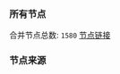 ### 所有节点
合并节点总数: `1580`
[节点链接](https://raw.githubusercontent.com/rzhy1/11/master/sub/sub_merge_base64.txt)

### 节点来源